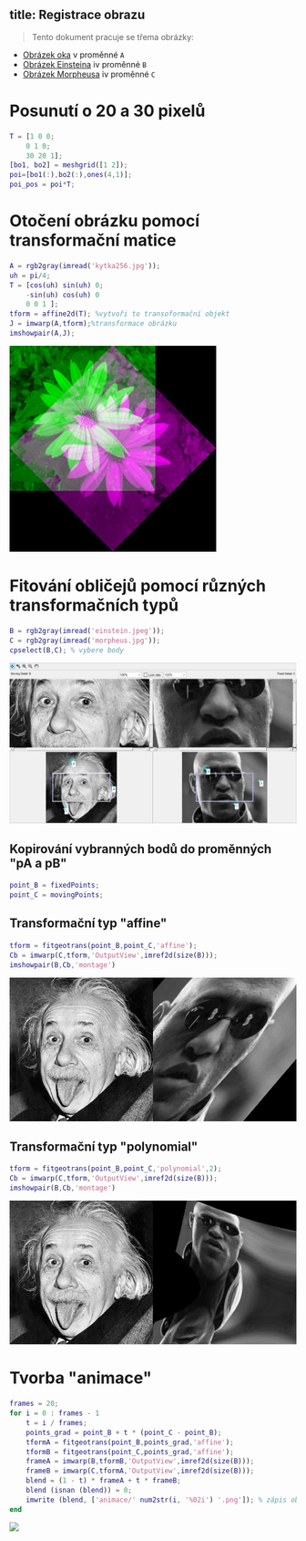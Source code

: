 title: Registrace obrazu
---
>Tento dokument pracuje se třema obrázky: 

* [Obrázek oka](../media/oko.jpg) v proměnné `A` 
* [Obrázek Einsteina](../media/einstein.jpeg) iv proměnné `B` 
* [Obrázek Morpheusa](../media/morpheus.jpg) iv proměnné `C` 
# Posunutí o 20 a 30 pixelů
``` matlab
T = [1 0 0;
    0 1 0;
    30 20 1];
[bo1, bo2] = meshgrid([1 2]);
poi=[bo1(:),bo2(:),ones(4,1)];
poi_pos = poi*T;
```
# Otočení obrázku pomocí transformační matice
``` matlab
A = rgb2gray(imread('kytka256.jpg'));
uh = pi/4;
T = [cos(uh) sin(uh) 0;
    -sin(uh) cos(uh) 0
    0 0 1 ];
tform = affine2d(T); %vytvoři to transoformační objekt
J = imwarp(A,tform);%transformace obrázku
imshowpair(A,J);
```
![](../media/otoceni.PNG)

# Fitování obličejů pomocí různých transformačních typů 
``` matlab
B = rgb2gray(imread('einstein.jpeg'));
C = rgb2gray(imread('morpheus.jpg'));
cpselect(B,C); % vybere body 
``` 
![](../media/spselect.PNG)

## Kopirování vybranných bodů  do proměnných "pA a pB"
``` matlab
point_B = fixedPoints;
point_C = movingPoints;
```
## Transformační typ "affine"
``` matlab
tform = fitgeotrans(point_B,point_C,'affine');
Cb = imwarp(C,tform,'OutputView',imref2d(size(B)));
imshowpair(B,Cb,'montage')
```
![](../media/montage.PNG)

## Transformační typ "polynomial"
``` matlab
tform = fitgeotrans(point_B,point_C,'polynomial',2);
Cb = imwarp(C,tform,'OutputView',imref2d(size(B)));
imshowpair(B,Cb,'montage')
```
![](../media/polynomial.PNG)

# Tvorba "animace" 
``` matlab
frames = 20;
for i = 0 : frames - 1
    t = i / frames;
    points_grad = point_B + t * (point_C - point_B);
    tformA = fitgeotrans(point_B,points_grad,'affine');
    tformB = fitgeotrans(point_C,points_grad,'affine');   
    frameA = imwarp(B,tformB,'OutputView',imref2d(size(B)));
    frameB = imwarp(C,tformA,'OutputView',imref2d(size(B)));
    blend = (1 - t) * frameA + t * frameB;
    blend (isnan (blend)) = 0;
    imwrite (blend, ['animace/' num2str(i, '%02i') '.png']); % zápis obrázku do složky "animace"
end
```
![](../media/fit.gif)